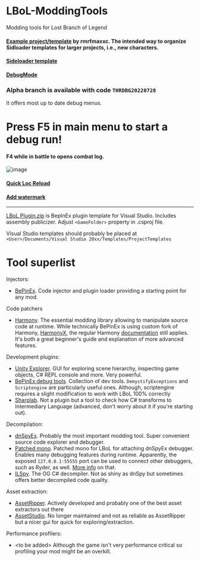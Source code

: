# LBoL-ModdingTools
Modding tools for Lost Branch of Legend

#### [Example project/template](https://gitlab.com/rmrfmaxxc1/lbol_sample_character_mod) by rmrfmaxxc. The intended way to organize Sidloader templates for larger projects, i.e., new characters.

#### [Sideloader template](https://github.com/Neoshrimp/LBoL-ModdingTools/tree/master/src/SideloaderTemplate)

#### [DebugMode](https://github.com/Neoshrimp/LBoL-ModdingTools/blob/master/src/DebugMode/DebugMode.dll)

### Alpha branch is available with code `THRDBG20220728`
It offers most up to date debug menus.

# Press F5 in main menu to start a debug run!
#### F4 while in battle to opens combat log.

![image](https://user-images.githubusercontent.com/89428565/236315259-4339e8f8-0ede-42b5-ab68-7dac289baeed.png)

#### [Quick Loc Reload](https://github.com/Neoshrimp/LBoL-ModdingTools/tree/master/src/QuickReloadLoc)

#### [Add watermark](https://github.com/Neoshrimp/LBoL-ModdingTools/tree/master/src/LBoL-AddWatermark)

---

[LBoL Plugin.zip](https://github.com/Neoshrimp/LBoL-ModdingTools/blob/master/LBoL%20Plugin.zip) is BepInEx plugin template for Visual Studio. Includes assembly publicizer. Adjust `<GameFolder>` property in .csproj file.

Visual Studio templates should probably be placed at `<User>/Documents/Visual Studio 20xx/Templates/ProjectTemplates`

# Tool superlist

Injectors:
- [BePinEx](https://github.com/BepInEx/BepInEx). Code injector and plugin loader providing a starting point for any mod.

Code patchers
- [Harmony](https://github.com/pardeike/Harmony). The essential modding library allowing to manipulate source code at runtime. While technically BePinEx is using custom fork of Harmony, [HarmonyX](https://github.com/BepInEx/HarmonyX/wiki), the regular Harmony [documentation](https://harmony.pardeike.net/articles/intro.html) still applies. It's both a great beginner's guide and explanation of more advanced features.

Development plugins:
- [Unity Explorer](https://github.com/sinai-dev/UnityExplorer). GUI for exploring scene hierarchy, inspecting game objects, C# REPL console and more. Very powerful.
- [BePinEx debug tools](https://github.com/BepInEx/BepInEx.Debug). Collection of dev tools. `DemystifyExceptions` and `Scriptengine` are particularly useful ones. Although, scriptengine requires a slight modification to work with LBoL 100% correctly
- [Sharplab](https://sharplab.io/). Not a plugin but a tool to check how C# transforms to Intermediary Language (advanced, don't worry about it if you're starting out).

Decompilation:
- [dnSpyEx](https://github.com/dnSpyEx/dnSpy). Probably the most important modding tool. Super convenient source code explorer and debugger.
- [Patched mono](https://github.com/Neoshrimp/dnSpy-Unity-mono-unity2021.xx/tree/unity2021/builds/Release/unity-2021.3.18f1/win64). Patched mono for LBoL for attaching dnSpyEx debugger. Enables many debugging features during runtime. Apparently, the exposed `127.0.0.1:55555` port can be used to connect other debuggers, such as Ryder, as well. [More info](https://github.com/dnSpy/dnSpy/wiki/Debugging-Unity-Games#debugging-release-builds) on that.
- [ILSpy](https://github.com/icsharpcode/ILSpy). The OG C# decompiler. Not as shiny as dnSpy but sometimes offers better decompiled code quality.

Asset extraction:
- [AssetRipper](https://github.com/AssetRipper/AssetRipper). Actively developed and probably one of the best asset extractors out there
- [AssetStudio](https://github.com/Perfare/AssetStudio). No longer maintained and not as reliable as AssetRipper but a nicer gui for quick for exploring/extraction.

Performance profilers:
- \<to be added\> Although the game isn't very performance critical so profiling your mod might be an overkill.
